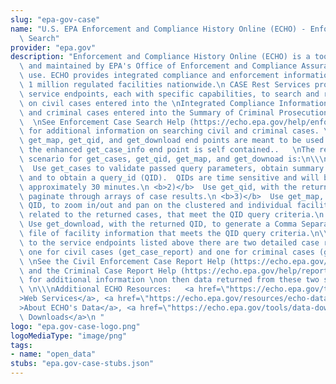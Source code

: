 ```yaml
---
slug: "epa-gov-case"
name: "U.S. EPA Enforcement and Compliance History Online (ECHO) - Enforcement Case\
  \ Search"
provider: "epa.gov"
description: "Enforcement and Compliance History Online (ECHO) is a tool developed\
  \ and maintained by EPA's Office of Enforcement and Compliance Assurance for public\
  \ use. ECHO provides integrated compliance and enforcement information for over\
  \ 1 million regulated facilities nationwide.\n CASE Rest Services provide multiple\
  \ service endpoints, each with specific capabilities, to search and retrieve data\
  \ on civil cases entered into the \nIntegrated Compliance Information System (ICIS)\
  \ and criminal cases entered into the Summary of Criminal Prosecutions database.\
  \  \nSee Enforcement Case Search Help (https://echo.epa.gov/help/enforcement-case-search-help)\
  \ for additional information on searching civil and criminal cases. \n\\\nThe get_cases,\
  \ get_map, get_qid, and get_download end points are meant to be used together, while\
  \ the enhanced get_case_info end point is self contained..   \nThe recommended use\
  \ scenario for get_cases, get_qid, get_map, and get_downoad is:\n\\\n <b>1)</b>\
  \  Use get_cases to validate passed query parameters, obtain summary statistics\
  \ and to obtain a query_id (QID).  QIDs are time sensitive and will be valid for\
  \ approximately 30 minutes.\n <b>2)</b>  Use get_qid, with the returned QID, to\
  \ paginate through arrays of case results.\n <b>3)</b>  Use get_map, with the returned\
  \ QID, to zoom in/out and pan on the clustered and individual facility coordinates,\
  \ related to the returned cases, that meet the QID query criteria.\n <b>4)</b> \
  \ Use get_download, with the returned QID, to generate a Comma Separated Value (CSV)\
  \ file of facility information that meets the QID query criteria.\n\\\nIn addition\
  \ to the service endpoints listed above there are two detailed case report services,\
  \ one for civil cases (get_case_report) and one for criminal cases (get_crcase_report).\
  \ \nSee the Civil Enforcement Case Report Help (https://echo.epa.gov/help/reports/enforcement-case-report-help)\
  \ and the Criminal Case Report Help (https://echo.epa.gov/help/reports/criminal-case-report-help)\
  \ for additional information \non then data returned from these two services.  \
  \ \n\\\nAdditional ECHO Resources:   <a href=\"https://echo.epa.gov/tools/web-services\"\
  >Web Services</a>, <a href=\"https://echo.epa.gov/resources/echo-data/about-the-data\"\
  >About ECHO's Data</a>, <a href=\"https://echo.epa.gov/tools/data-downloads\">Data\
  \ Downloads</a>\n "
logo: "epa.gov-case-logo.png"
logoMediaType: "image/png"
tags:
- name: "open_data"
stubs: "epa.gov-case-stubs.json"
---
```

